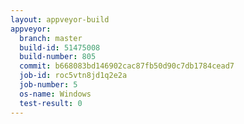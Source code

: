 ```yaml
---
layout: appveyor-build
appveyor:
  branch: master
  build-id: 51475008
  build-number: 805
  commit: b668083bd146902cac87fb50d90c7db1784cead7
  job-id: roc5vtn8jd1q2e2a
  job-number: 5
  os-name: Windows
  test-result: 0
---
```


